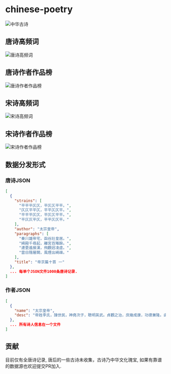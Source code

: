 # chinese-poetry

![中华古诗](https://raw.githubusercontent.com/jackeyGao/chinese-poetry/master/images/full-tang-poetry.png "中华古诗")

## 唐诗高频词

![唐诗高频词](https://raw.githubusercontent.com/jackeyGao/chinese-poetry/master/images/tang_text_topK.png "唐诗高频词")

## 唐诗作者作品榜

![唐诗作者作品榜](https://raw.githubusercontent.com/jackeyGao/chinese-poetry/master/images/tang_author_topK.png "唐诗作者作品榜")

## 宋诗高频词

![宋诗高频词](https://raw.githubusercontent.com/jackeyGao/chinese-poetry/master/images/song_text_topK.png "宋诗高频词")

## 宋诗作者作品榜

![宋诗作者作品榜](https://raw.githubusercontent.com/jackeyGao/chinese-poetry/master/images/song_author_topK.png "宋诗作者作品榜")


## 数据分发形式

### 唐诗JSON

```json
[
  {
    "strains": [
      "平平平仄仄，平仄仄平平。",
      "仄仄平平仄，平平仄仄平。",
      "平平平仄仄，平仄仄平平。",
      "平仄仄平仄，平平仄仄平。"
    ],
    "author": "太宗皇帝",
    "paragraphs": [
      "秦川雄帝宅，函谷壯皇居。",
      "綺殿千尋起，離宮百雉餘。",
      "連甍遙接漢，飛觀迥凌虛。",
      "雲日隱層闕，風煙出綺疎。"
    ],
    "title": "帝京篇十首 一"
  },
  ... 每单个JSON文件1000条唐诗记录.
]
```
### 作者JSON

```json
[
  {
    "name": "太宗皇帝",
    "desc": "帝姓李氏，諱世民，神堯次子，聰明英武。貞觀之治，庶幾成康，功德兼隆。由漢以來，未之有也。而銳情經術， >初建秦邸，即開文學館，召名儒十八人爲學士。既即位，殿左置弘文館，悉引內學士，番宿更休。聽朝之間，則與討論典籍，雜以文詠。或日昃夜艾，未嘗少怠。詩筆草隸，卓越前古。至於天文秀發，沈麗高朗，有唐三百年風雅之盛，帝實有以啓之焉。在位二十四年，諡曰文。集四十卷。館閣書目，詩一卷，六十九首。今編詩一卷。"
  },
  ... 所有诗人信息在一个文件
]
```


## 贡献

目前仅有全唐诗记录, 唐后的一些古诗未收集，古诗乃中华文化瑰宝, 如果有靠谱的数据源也欢迎提交PR加入.  

